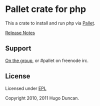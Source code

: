 # Pallet crate for php

This a crate to install and run php via [Pallet](http://pallet.github.com/pallet).

[Release Notes](https://github.com/pallet/php-crate/blob/master/ReleaseNotes.md)

## Support

[On the group](http://groups.google.com/group/pallet-clj), or #pallet on freenode irc.

## License

Licensed under [EPL](http://www.eclipse.org/legal/epl-v10.html)

Copyright 2010, 2011 Hugo Duncan.
